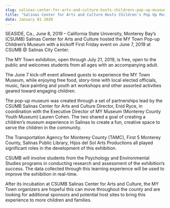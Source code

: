 ```yaml
---
slug: salinas-center-for-arts-and-culture-hosts-childrens-pop-up-museum
title: "Salinas Center for Arts and Culture Hosts Children's Pop Up Museum"
date: January 01 2020
---
```


 
<p>
  SEASIDE, Ca., June 8, 2019 – California State University, Monterey Bay’s
  (CSUMB) Salinas Center for Arts and Culture hosted the MY Town Pop-up
  Children’s Museum with a kickoff First Friday event on June 7, 2019 at CSUMB @
  Salinas City Center.
</p>
<p>
  The MY Town exhibition, open through July 21, 2019, is free, open to the
  public and welcomes students from all ages with an accompanying adult.
</p>
<p>
  The June 7 kick-off event allowed guests to experience the MY Town Museum,
  while enjoying free food, story-time with local elected officials, music, face
  painting and youth art workshops and other assorted activities geared toward
  engaging children.
</p>
<p>
  The pop-up museum was created through a set of partnerships lead by the CSUMB
  Salinas Center for Arts and Culture Director, Enid Ryce, in coordination with
  the Executive Director of MY Museum (Monterey County Youth Museum) Lauren
  Cohen. The two shared a goal of creating a children’s museum experience in
  Salinas to create a fun, creative space to serve the children in the
  community.
</p>
<p>
  The Transportation Agency for Monterey County (TAMC), First 5 Monterey County,
  Salinas Public Library, Hijos del Sol Arts Productions all played significant
  roles in the development of this exhibition.
</p>
<p>
  CSUMB will involve students from the Psychology and Environmental Studies
  programs in conducting research and assessment of the exhibition’s success.
  The data collected through this learning experience will be used to improve
  the exhibition in real-time.
</p>
<p>
  After its incubation at CSUMB Salinas Center for Arts and Culture, the MY Town
  organizers are hopeful this can move throughout the county and are looking for
  additional sponsors and potential host sites to bring this experience to more
  children and families.
</p>
 
